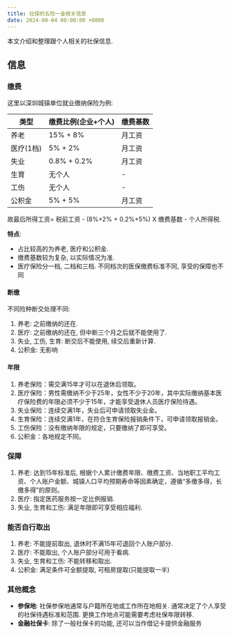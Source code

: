 ```yaml
---
title: 社保的五险一金相关信息
date: 2024-08-04 00:00:00 +0800
---
```

本文介绍和整理跟个人相关的社保信息.
## 信息

### 缴费

这里以深圳城镇单位就业缴纳保险为例:

| 类型     | 缴费比例(企业+个人) | 缴费基数 |
| ------ | ----------- | ---- |
| 养老     | 15% + 8%    | 月工资  |
| 医疗(1档) | 5% + 2%     | 月工资  |
| 失业     | 0.8% + 0.2% | 月工资  |
| 生育     | 无个人         | -    |
| 工伤     | 无个人         | -    |
| 公积金    | 5% + 5%     | 月工资  |

故最后所得工资= 税前工资 - (8%+2% + 0.2%+5%) X 缴费基数 - 个人所得税.

**特点**:
- 占比较高的为养老, 医疗和公积金.
- 缴费基数较为复杂, 以实际情况为准.
- 医疗保险分一档, 二档和三档. 不同档次的医保缴费标准不同, 享受的保障也不同

#### 断缴

不同险种断交处理不同:
1. 养老: 之前缴纳的还在.
2. 医疗: 之前缴纳的还在, 但中断三个月之后就不能使用了.
3. 失业, 工伤, 生育: 断交后不能使用, 续交后重新计算.
4. 公积金: 无影响

#### 年限

1. 养老保险：需交满15年才可以在退休后领取。
2. 医疗保险：男性需缴纳不少于25年，女性不少于20年，其中实际缴纳基本医疗保险费的年限必须不少于15年，才能享受退休人员医疗保险待遇。
3. 失业保险：连续交满1年，失业后可申请领取失业金。
4. 生育保险：连续交满1年，在符合生育保险报销条件下，可申请领取报销金。
5. 工伤保险：没有缴纳年限的规定，只要缴纳了即可享受。
6. 公积金：各地规定不同。

### 保障
1. 养老: 达到15年标准后, 根据个人累计缴费年限、缴费工资、当地职工平均工资、个人账户金额、城镇人口平均预期寿命等因素确定，遵循“多缴多得，长缴多得”的原则。
2. 医疗: 指定医药服务按一定比例报销.
3. 失业, 生育和工伤: 满足年限即可享受相应福利.

### 能否自行取出
1. 养老: 不能提前取出, 退休时不满15年可退回个人账户部分.
2. 医疗: 不能取出, 个人账户部分可用于看病.
3. 失业, 生育和工伤: 不能转移和取出.
4. 公积金: 满足条件可全额提取, 可租房提取(只能提取一半)

### 其他概念
- **参保地**: 社保参保地通常与户籍所在地或工作所在地相关. 通常决定了个人享受的社保待遇标准和范围. 更换工作地点可能需要考虑社保年限转移.
- **金融社保卡**: 除了一般社保卡的功能, 还可以当作借记卡提供金融服务





